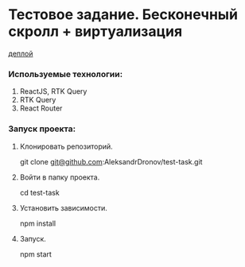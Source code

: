 # Тестовое задание. Бесконечный скролл + виртуализация

[деплой](https://aleksandrdronov.github.io/test-task/)

### Используемые технологии:
1. ReactJS, RTK Query
2. RTK Query
3. React Router

### Запуск проекта:

1. Клонировать репозиторий.

   git clone git@github.com:AleksandrDronov/test-task.git

2. Войти в папку проекта.

   cd test-task

3. Установить зависимости.

   npm install

4. Запуск.

   npm start